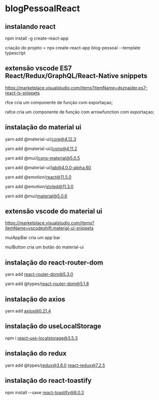 # blogPessoalReact

## instalando react

npm install -g create-react-app

criação do projeto = npx create-react-app blog-pessoal --template typescript

## extensão vscode ES7 React/Redux/GraphQL/React-Native snippets

https://marketplace.visualstudio.com/items?itemName=dsznajder.es7-react-js-snippets

rfce cria um componente de função com exportaçao;

rafce cria um componente de função com arrowfunction com exportaçao;

## instalação do material ui



yarn add @material-ui/core@4.12.3

yarn add @material-ui/icons@4.11.2

yarn add @mui/icons-material@5.0.5
 
yarn add @material-ui/lab@4.0.0-alpha.60

yarn add @emotion/react@11.5.0

yarn add @emotion/styled@11.3.0

yarn add @mui/material@5.0.6

 
 ## extensão vscode do material ui
 
 https://marketplace.visualstudio.com/items?itemName=vscodeshift.material-ui-snippets
 
muiAppBar cria um app bar
 
muiButton cria um botão do material-ui

## instalação do react-router-dom

yarn add react-router-dom@5.3.0

yarn add @types/react-router-dom@5.1.8
 
## instalação do axios 

yarn add axios@0.21.4

## instalação do useLocalStorage 

npm i react-use-localstorage@3.5.3

## instalação do redux

yarn add @types/redux@3.6.0 react-redux@7.2.5

## instalação do react-toastify

npm install --save react-toastify@8.0.3
